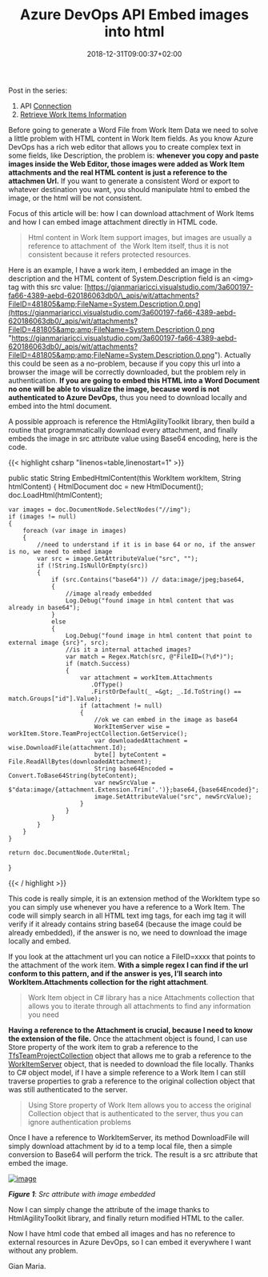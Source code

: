﻿---
title: "Azure DevOps API Embed images into html"
description: ""
date: 2018-12-31T09:00:37+02:00
draft: false
tags: [API,Azure Devops]
categories: [Azure DevOps]
---
Post in the series:  
 1) API [Connection](http://www.codewrecks.com/blog/index.php/2018/12/28/azure-devops-api-connection/)  
 2) [Retrieve Work Items Information](http://www.codewrecks.com/blog/index.php/2018/12/28/azure-devops-api-retrieve-work-items-information/)

Before going to generate a Word File from Work Item Data we need to solve a little problem with HTML content in Work Item fields. As you know Azure DevOps has a rich web editor that allows you to create complex text in some fields, like Description, the problem is:  **whenever you copy and paste images inside the Web Editor, those images were added as Work Item attachments and the real HTML content**  **is just a reference to the attachmen Url.** If you want to generate a consistent Word or export to whatever destination you want, you should manipulate html to embed the image, or the html will be not consistent.

Focus of this article will be: how I can download attachment of Work Items and how I can embed image attachment directly in HTML code.

> Html content in Work Item support images, but images are usually a reference to attachment of  the Work Item itself, thus it is not consistent because it refers protected resources.

Here is an example, I have a work item, I embedded an image in the description and the HTML content of System.Description field is an &lt;img&gt; tag with this src value: [https://gianmariaricci.visualstudio.com/3a600197-fa66-4389-aebd-620186063db0/\_apis/wit/attachments?FileID=481805&amp;FileName=System.Description.0.png](https://gianmariaricci.visualstudio.com/3a600197-fa66-4389-aebd-620186063db0/_apis/wit/attachments?FileID=481805&amp;amp;FileName=System.Description.0.png "https://gianmariaricci.visualstudio.com/3a600197-fa66-4389-aebd-620186063db0/_apis/wit/attachments?FileID=481805&amp;amp;FileName=System.Description.0.png"). Actually this could be seen as a no-problem, because if you copy this url into a browser the image will be correctly downloaded, but the problem rely in authentication.  **If you are going to embed this HTML into a Word Document no one will be able to visualize the image, because word is not authenticated to Azure DevOps,** thus you need to download locally and embed into the html document.

A possible approach is reference the HtmlAgilityToolkit library, then build a routine that programmatically download every attachment, and finally embeds the image in src attribute value using Base64 encoding, here is the code.

{{< highlight csharp "linenos=table,linenostart=1" >}}

public static String EmbedHtmlContent(this WorkItem workItem, String htmlContent)
{
    HtmlDocument doc = new HtmlDocument();
    doc.LoadHtml(htmlContent);

    var images = doc.DocumentNode.SelectNodes("//img");
    if (images != null)
    {
        foreach (var image in images)
        {
            //need to understand if it is in base 64 or no, if the answer is no, we need to embed image
            var src = image.GetAttributeValue("src", "");
            if (!String.IsNullOrEmpty(src))
            {
                if (src.Contains("base64")) // data:image/jpeg;base64,
                {
                    //image already embedded
                    Log.Debug("found image in html content that was already in base64");
                }
                else
                {
                    Log.Debug("found image in html content that point to external image {src}", src);
                    //is it a internal attached images?
                    var match = Regex.Match(src, @"FileID=(?\d*)");
                    if (match.Success)
                    {
                        var attachment = workItem.Attachments
                           .OfType()
                           .FirstOrDefault(_ =&gt; _.Id.ToString() == match.Groups["id"].Value);
                        if (attachment != null)
                        {
                            //ok we can embed in the image as base64
                            WorkItemServer wise = workItem.Store.TeamProjectCollection.GetService();
                            var downloadedAttachment = wise.DownloadFile(attachment.Id);
                            byte[] byteContent = File.ReadAllBytes(downloadedAttachment);
                            String base64Encoded = Convert.ToBase64String(byteContent);
                            var newSrcValue = $"data:image/{attachment.Extension.Trim('.')};base64,{base64Encoded}";
                            image.SetAttributeValue("src", newSrcValue);
                        }
                    }
                }
            }
        }
    }

    return doc.DocumentNode.OuterHtml;
}

{{< / highlight >}}

This code is really simple, it is an extension method of the WorkItem type so you can simply use whenever you have a reference to a Work Item. The code will simply search in all HTML text img tags, for each img tag it will verify if it already contains string base64 (because the image could be already embedded), if the answer is no, we need to download the image locally and embed.

If you look at the attachment url you can notice a FileID=xxxx that points to the attachment of the work item.  **With a simple regex I can find if the url conform to this pattern, and if the answer is yes, I’ll search into WorkItem.Attachments collection for the right attachment**.

> Work Item object in C# library has a nice Attachments collection that allows you to iterate through all attachments to find any information you need

 **Having a reference to the Attachment is crucial, because I need to know the extension of the file.** Once the attachment object is found, I can use Store property of the work item to grab a reference to the [TfsTeamProjectCollection](https://docs.microsoft.com/en-us/previous-versions/visualstudio/visual-studio-2013/ff732550%28v=vs.120%29) object that allows me to grab a reference to the [WorkItemServer](https://docs.microsoft.com/en-us/previous-versions/visualstudio/visual-studio-2010/ff732104%28v=vs.100%29) object, that is needed to download the file locally. Thanks to C# object model, if I have a simple reference to a Work Item I can still traverse properties to grab a reference to the original collection object that was still authenticated to the server.

> Using Store property of Work Item allows you to access the original Collection object that is authenticated to the server, thus you can ignore authentication problems

Once I have a reference to WorkItemServer, its method DownloadFile will simply download attachment by id to a temp local file, then a simple conversion to Base64 will perform the trick. The result is a src attribute that embed the image.

[![image](https://www.codewrecks.com/blog/wp-content/uploads/2018/12/image_thumb-11.png "image")](https://www.codewrecks.com/blog/wp-content/uploads/2018/12/image-11.png)

 ***Figure 1***: *Src attribute with image embedded*

Now I can simply change the attribute of the image thanks to HtmlAgilityToolkit library, and finally return modified HTML to the caller.

Now I have html code that embed all images and has no reference to external resources in Azure DevOps, so I can embed it everywhere I want without any problem.

Gian Maria.
